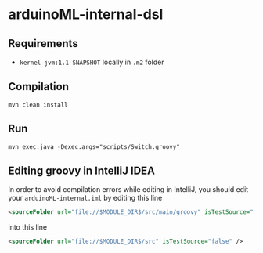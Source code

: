 

# arduinoML-internal-dsl

## Requirements

- `kernel-jvm:1.1-SNAPSHOT` locally in `.m2` folder

## Compilation

```shell script
mvn clean install
```

## Run

```shell script
mvn exec:java -Dexec.args="scripts/Switch.groovy"
```

## Editing groovy in IntelliJ IDEA

In order to avoid compilation errors while editing in IntelliJ, 
you should edit your `arduinoML-internal.iml` by editing this line
```xml
<sourceFolder url="file://$MODULE_DIR$/src/main/groovy" isTestSource="false" />
```
into this line
```xml
<sourceFolder url="file://$MODULE_DIR$/src" isTestSource="false" />
```